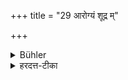 +++
title = "29 आरोग्यं शूद्र म्"

+++

<details><summary>Bühler</summary>

29. A Śūdra, about his health (employing the word ārogya).
</details>

<details><summary>हरदत्त-टीका</summary>

## सूत्रम्
आरोग्यं शूद्रम् ॥ २६॥  
### टिप्पनी
शूद्रमारोग्यं पृच्छेत्-'अप्यरोगो भवा'निति ॥ २६ ॥
</details>
